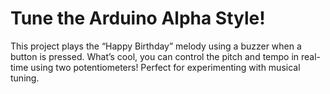 # Tune the Arduino Alpha Style!
This project plays the “Happy Birthday” melody using a buzzer when a button is pressed. What’s cool, you can control the pitch and tempo in real-time using two potentiometers! Perfect for experimenting with musical tuning.
